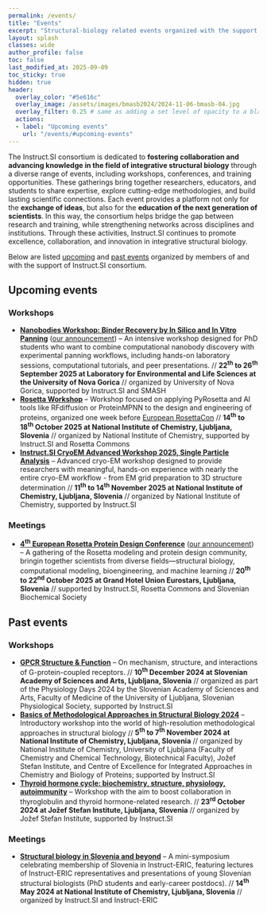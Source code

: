 ```yaml
---
permalink: /events/
title: "Events"
excerpt: "Structural-biology related events organized with the support of Instruct.SI consortium"
layout: splash
classes: wide
author_profile: false
toc: false
last_modified_at: 2025-09-09
toc_sticky: true
hidden: true
header:
  overlay_color: "#5e616c"
  overlay_image: /assets/images/bmasb2024/2024-11-06-bmasb-04.jpg
  overlay_filter: 0.25 # same as adding a set level of opacity to a black background
  actions:
  - label: "Upcoming events"
    url: "/events/#upcoming-events"
---
```


The Instruct.SI consortium is dedicated to **fostering collaboration and advancing knowledge in the field of integrative structural biology** through a diverse range of events, including workshops, conferences, and training opportunities. These gatherings bring together researchers, educators, and students to share expertise, explore cutting-edge methodologies, and build lasting scientific connections. Each event provides a platform not only for the **exchange of ideas**, but also for the **education of the next generation of scientists**. In this way, the consortium helps bridge the gap between research and training, while strengthening networks across disciplines and institutions. Through these activities, Instruct.SI continues to promote excellence, collaboration, and innovation in integrative structural biology.

Below are listed [upcoming](/events/#upcoming-events) and [past events](/events/#past-events) organized by members of and with the support of Instruct.SI consortium.

## Upcoming events

### Workshops

- [**Nanobodies Workshop: Binder Recovery by In Silico and In Vitro Panning**](https://indico.ijs.si/event/2966/) ([our announcement](/events/nanobodies_workshop_2025/)) – An intensive workshop designed for PhD students who want to combine computational nanobody discovery with experimental panning workflows, including hands-on laboratory sessions, computational tutorials, and peer presentations. // **22<sup>th</sup> to 26<sup>th</sup> September 2025 at Laboratory for Environmental and Life Sciences at the University of Nova Gorica** // organized by University of Nova Gorica, supported by Instruct.SI and SMASH
- [**Rosetta Workshop**](/events/rosetta_workshop_2025) – Workshop focused on applying PyRosetta and AI tools like RFdiffusion or ProteinMPNN to the design and engineering of proteins, organized one week before [European RosettaCon](https://instruct-eric.si/events/rosetta_con_2025/) // **14<sup>th</sup> to 18<sup>th</sup> October 2025 at National Institute of Chemistry, Ljubljana, Slovenia** // organized by National Institute of Chemistry, supported by Instruct.SI and Rosetta Commons
- [**Instruct.SI CryoEM Advanced Workshop 2025, Single Particle Analysis**](/spa2025/) – Advanced cryo-EM workshop designed to provide researchers with meaningful, hands-on experience with nearly the entire cryo-EM workflow - from EM grid preparation to 3D structure determination // **11<sup>th</sup> to 14<sup>th</sup> November 2025 at National Institute of Chemistry, Ljubljana, Slovenia** // organized by National Institute of Chemistry, supported by Instruct.SI

### Meetings

- [**4<sup>th</sup> European Rosetta Protein Design Conference**](https://europeanrosettacon.org/) ([our announcement](/events/rosetta_con_2025/)) – A gathering of the Rosetta modeling and protein design community, bringin together scientists from diverse fields—structural biology, computational modeling, bioengineering, and machine learning // **20<sup>th</sup> to 22<sup>nd</sup> October 2025 at Grand Hotel Union Eurostars, Ljubljana, Slovenia** // supported by Instruct.SI, Rosetta Commons and Slovenian Biochemical Society

## Past events

### Workshops

- [**GPCR Structure & Function**](/events/gpcr-structure-function-workshop-2024/) – On mechanism, structure, and interactions of G-protein-coupled receptors. // **10<sup>th</sup> December 2024 at Slovenian Academy of Sciences and Arts, Ljubljana, Slovenia** // organized as part of the Physiology Days 2024 by the Slovenian Academy of Sciences and Arts, Faculty of Medicine of the University of Ljubljana, Slovenian Physiological Society, supported by Instruct.SI
- [**Basics of Methodological Approaches in Structural Biology 2024**](/bmasb2024/) – Introductory workshop into the world of high-resolution methodological approaches in structural biology // **5<sup>th</sup> to 7<sup>th</sup> November 2024 at National Institute of Chemistry, Ljubljana, Slovenia** // organized by National Institute of Chemistry, University of Ljubljana (Faculty of Chemistry and Chemical Technology, Biotechnical Faculty), Jožef Stefan Institute, and Centre of Excellence for Integrated Approaches in Chemistry and Biology of Proteins; supported by Instruct.SI
- [**Thyroid hormone cycle: biochemistry, structure, physiology, autoimmunity**](/events/thyroid-hormone-cycle-2024-workshop/) – Workshop with the aim to boost collaboration in thyroglobulin and thyroid hormone-related research. // **23<sup>rd</sup> October 2024 at Jožef Stefan Institute, Ljubljana, Slovenia** // organized by Jožef Stefan Institute, supported by Instruct.SI

### Meetings

- [**Structural biology in Slovenia and beyond**](/events/mini-symposium-structural-biology-slovenia-14may24/) – A mini-symposium celebrating membership of Slovenia in Instruct-ERIC, featuring lectures of Instruct-ERIC representatives and 
presentations of young Slovenian structural biologists (PhD students and early-career postdocs). // **14<sup>th</sup> May 2024 at National Institute of Chemistry, Ljubljana, Slovenia** // organized by Instruct.SI and Instruct-ERIC